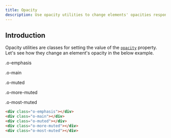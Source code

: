 ```yaml
---
title: Opacity
description: Use opacity utilities to change elements' opacities responsively.
---
```



## Introduction
Opacity utilities are classes for setting the value of the [`opacity`](https://developer.mozilla.org/en-US/docs/Web/CSS/opacity) property.
Let's see how they change an element's opacity in the below example.

<div class="background-example mb-none">
  <div>
    <div class="bc-primary o-emphasis"></div>
    <p class="p6">.o-emphasis</p>
  </div>
  <div>
    <div class="bc-primary o-main"></div>
    <p class="p6">.o-main</p>
  </div>
  <div>
    <div class="bc-primary o-muted"></div>
    <p class="p6">.o-muted</p>
  </div>
  <div>
    <div class="bc-primary o-more-muted"></div>
    <p class="p6">.o-more-muted</p>
  </div>
  <div>
    <div class="bc-primary o-most-muted"></div>
    <p class="p6">.o-most-muted</p>
  </div>
</div>

``` html
<div class="o-emphasis"></div>
<div class="o-main"></div>
<div class="o-muted"></div>
<div class="o-more-muted"></div>
<div class="o-most-muted"></div>
```